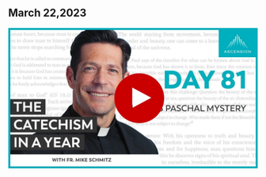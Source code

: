 ## March 22,2023

[![Christ's Paschal Mystery](https://raw.githubusercontent.com/linusjf/CIAY/main/March/jpgs/Day081.jpg)](https://youtu.be/Imp5kfJ-V_g "Christ's Paschal Mystery")
